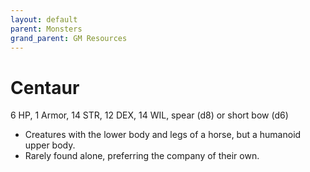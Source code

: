 ```yaml
---
layout: default
parent: Monsters
grand_parent: GM Resources
---
```


# Centaur

6 HP, 1 Armor, 14 STR, 12 DEX, 14 WIL, spear (d8) or short bow (d6)

- Creatures with the lower body and legs of a horse, but a humanoid upper body.
- Rarely found alone, preferring the company of their own.